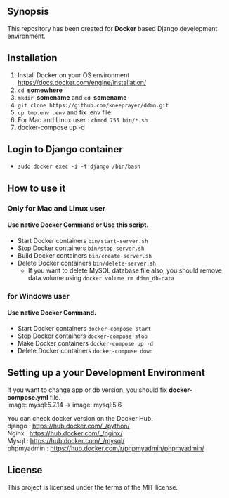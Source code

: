 ## Synopsis
This repository has been created for **Docker** based Django development environment.

## Installation

1. Install Docker on your OS environment
  <https://docs.docker.com/engine/installation/>
2. `cd `**somewhere**
3. `mkdir `**somename** and `cd `**somename**
4. `git clone https://github.com/kneeprayer/ddmn.git`
5. `cp tmp.env .env` and fix .env file.
6. For Mac and Linux user : `chmod 755 bin/*.sh`
7. docker-compose up -d

## Login to Django container
* `sudo docker exec -i -t django /bin/bash`

## How to use it
### Only for Mac and Linux user
#### Use native Docker Command or Use this script.
* Start Docker containers  `bin/start-server.sh`  
* Stop Docker containers  `bin/stop-server.sh`  
* Build Docker containers  `bin/create-server.sh`    
* Delete Docker containers  `bin/delete-server.sh`   
  * If you want to delete MySQL database file also, you should remove data volume using `docker volume rm ddmn_db-data`

### for Windows user
#### Use native Docker Command.
* Start Docker containers  `docker-compose start`  
* Stop Docker containers  `docker-compose stop`  
* Make Docker containers  `docker-compose up -d`    
* Delete Docker containers  `docker-compose down`  

## Setting up a your Development Environment

If you want to change app or db version, you should fix **docker-compose.yml** file.  
  image: mysql:5.7.14  ->  image: mysql:5.6  

You can check docker version on the Docker Hub.  
  django : <https://hub.docker.com/_/python/>  
  Nginx : <https://hub.docker.com/_/nginx/>  
  Mysql : <https://hub.docker.com/_/mysql/>  
  phpmyadmin : <https://hub.docker.com/r/phpmyadmin/phpmyadmin/>  

## License
This project is licensed under the terms of the MIT license.
